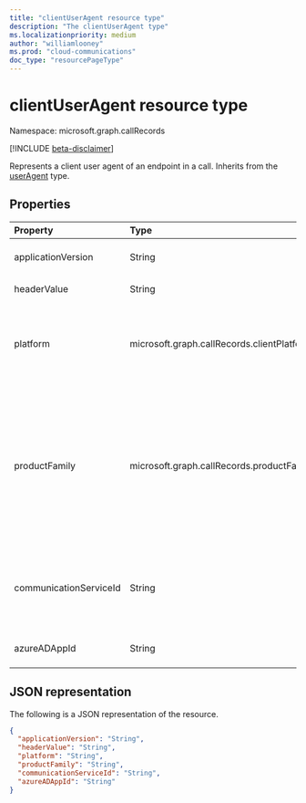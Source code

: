 ```yaml
---
title: "clientUserAgent resource type"
description: "The clientUserAgent type"
ms.localizationpriority: medium
author: "williamlooney"
ms.prod: "cloud-communications"
doc_type: "resourcePageType"
---
```


# clientUserAgent resource type

Namespace: microsoft.graph.callRecords

[!INCLUDE [beta-disclaimer](../../includes/beta-disclaimer.md)]

Represents a client user agent of an endpoint in a call. Inherits from
the [userAgent](callrecords-useragent.md) type.

## Properties

| Property     | Type        | Description |
|:-------------|:------------|:------------|
|applicationVersion|String|Identifies the version of application software used by this endpoint.|
|headerValue|String|User-agent header value reported by this endpoint.|
|platform|microsoft.graph.callRecords.clientPlatform|Identifies the platform used by this endpoint. Possible values are: `unknown`, `windows`, `macOS`, `iOS`, `android`, `web`, `ipPhone`, `roomSystem`, `surfaceHub`, `holoLens`, `unknownFutureValue`.|
|productFamily|microsoft.graph.callRecords.productFamily|Identifies the family of application software used by this endpoint. Possible values are: `unknown`, `teams`, `skypeForBusiness`, `lync`, `unknownFutureValue`, `azureCommunicationServices`.  Note that you must use the `Prefer: include-unknown-enum-members` request header to get the following value(s) in this [evolvable enum](/graph/best-practices-concept#handling-future-members-in-evolvable-enumerations): `azureCommunicationServices`.|
|communicationServiceId|String|Immutable resource identifier of the Azure Communication Service associated with this endpoint based on [Communication Services APIs](https://azure.microsoft.com/en-us/services/communication-services/).|
|azureADAppId|String|The unique identifier of the Azure AD application used by this endpoint.|

## JSON representation

The following is a JSON representation of the resource.

<!-- {
  "blockType": "resource",
  "optionalProperties": [

  ],
  "@odata.type": "microsoft.graph.callRecords.clientUserAgent",
  "baseType": "microsoft.graph.callRecords.userAgent"
}-->

```json
{
  "applicationVersion": "String",
  "headerValue": "String",
  "platform": "String",
  "productFamily": "String",
  "communicationServiceId": "String",
  "azureADAppId": "String"
}
```

<!-- uuid: 16cd6b66-4b1a-43a1-adaf-3a886856ed98
2019-02-04 14:57:30 UTC -->
<!-- {
  "type": "#page.annotation",
  "description": "clientUserAgent resource",
  "keywords": "",
  "section": "documentation",
  "tocPath": ""
}-->

